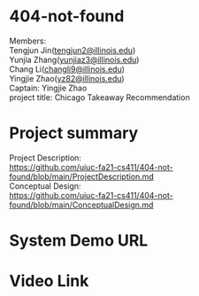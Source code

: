 404-not-found
====================================
Members:<br>
  Tengjun Jin(tengjun2@illinois.edu) <br>
  Yunjia Zhang(yunjiaz3@illinois.edu)<br>
  Chang Li(changli9@illinois.edu)<br>
  Yingjie Zhao(yz82@illinois.edu)<br>
Captain: Yingjie Zhao <br>
project title: Chicago Takeaway Recommendation

Project summary
================================
Project Description:  
https://github.com/uiuc-fa21-cs411/404-not-found/blob/main/ProjectDescription.md  
Conceptual Design:  
https://github.com/uiuc-fa21-cs411/404-not-found/blob/main/ConceptualDesign.md

System Demo URL
=============================

Video Link
================================

    
